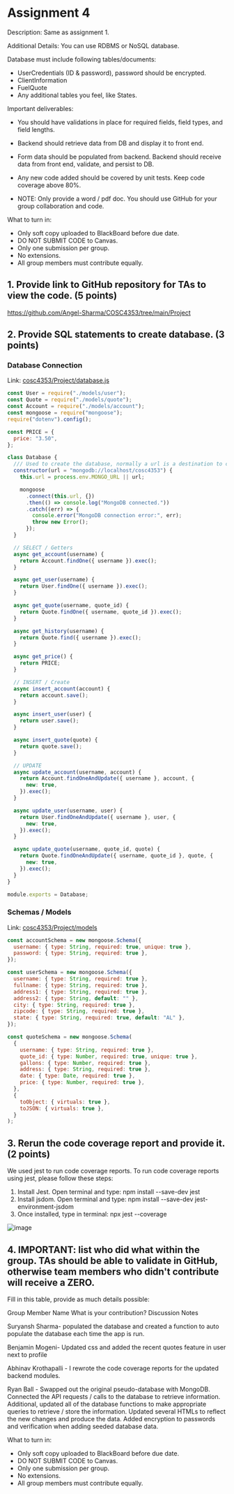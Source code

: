 # Assignment 4

Description:
Same as assignment 1.

Additional Details:
You can use RDBMS or NoSQL database.

Database must include following tables/documents:

- UserCredentials (ID & password), password should be encrypted.
- ClientInformation
- FuelQuote
- Any additional tables you feel, like States.

Important deliverables:

- You should have validations in place for required fields, field types, and field lengths.
- Backend should retrieve data from DB and display it to front end.
- Form data should be populated from backend. Backend should receive data from front end, validate, and persist to DB.
- Any new code added should be covered by unit tests. Keep code coverage above 80%.

- NOTE: Only provide a word / pdf doc. You should use GitHub for your group collaboration and code.

What to turn in:

- Only soft copy uploaded to BlackBoard before due date.
- DO NOT SUBMIT CODE to Canvas.
- Only one submission per group.
- No extensions.
- All group members must contribute equally.

## 1. Provide link to GitHub repository for TAs to view the code. (5 points)

https://github.com/Angel-Sharma/COSC4353/tree/main/Project

## 2. Provide SQL statements to create database. (3 points)

### Database Connection

Link: [cosc4353/Project/database.js](https://github.com/Ohkthx/cosc4353/blob/main/Project/database.js)

```javascript
const User = require("./models/user");
const Quote = require("./models/quote");
const Account = require("./models/account");
const mongoose = require("mongoose");
require("dotenv").config();

const PRICE = {
  price: "3.50",
};

class Database {
  /// Used to create the database, normally a url is a destination to connect to.
  constructor(url = "mongodb://localhost/cosc4353") {
    this.url = process.env.MONGO_URL || url;

    mongoose
      .connect(this.url, {})
      .then(() => console.log("MongoDB connected."))
      .catch((err) => {
        console.error("MongoDB connection error:", err);
        throw new Error();
      });
  }

  // SELECT / Getters
  async get_account(username) {
    return Account.findOne({ username }).exec();
  }

  async get_user(username) {
    return User.findOne({ username }).exec();
  }

  async get_quote(username, quote_id) {
    return Quote.findOne({ username, quote_id }).exec();
  }

  async get_history(username) {
    return Quote.find({ username }).exec();
  }

  async get_price() {
    return PRICE;
  }

  // INSERT / Create
  async insert_account(account) {
    return account.save();
  }

  async insert_user(user) {
    return user.save();
  }

  async insert_quote(quote) {
    return quote.save();
  }

  // UPDATE
  async update_account(username, account) {
    return Account.findOneAndUpdate({ username }, account, {
      new: true,
    }).exec();
  }

  async update_user(username, user) {
    return User.findOneAndUpdate({ username }, user, {
      new: true,
    }).exec();
  }

  async update_quote(username, quote_id, quote) {
    return Quote.findOneAndUpdate({ username, quote_id }, quote, {
      new: true,
    }).exec();
  }
}

module.exports = Database;
```

### Schemas / Models

Link: [cosc4353/Project/models](https://github.com/Ohkthx/cosc4353/tree/main/Project/models)

```javascript
const accountSchema = new mongoose.Schema({
  username: { type: String, required: true, unique: true },
  password: { type: String, required: true },
});

const userSchema = new mongoose.Schema({
  username: { type: String, required: true },
  fullname: { type: String, required: true },
  address1: { type: String, required: true },
  address2: { type: String, default: "" },
  city: { type: String, required: true },
  zipcode: { type: String, required: true },
  state: { type: String, required: true, default: "AL" },
});

const quoteSchema = new mongoose.Schema(
  {
    username: { type: String, required: true },
    quote_id: { type: Number, required: true, unique: true },
    gallons: { type: Number, required: true },
    address: { type: String, required: true },
    date: { type: Date, required: true },
    price: { type: Number, required: true },
  },
  {
    toObject: { virtuals: true },
    toJSON: { virtuals: true },
  }
);
```

## 3. Rerun the code coverage report and provide it. (2 points)

We used jest to run code coverage reports. To run code coverage reports using jest, please follow these steps:

1.  Install Jest. Open terminal and type: npm install --save-dev jest
2.  Install jsdom. Open terminal and type: npm install --save-dev jest-environment-jsdom
3.  Once installed, type in terminal: npx jest --coverage

![image](https://github.com/Angel-Sharma/COSC4353/assets/159072900/d0592ac4-b0e6-4535-9a98-8c013ff20a22)

## 4. IMPORTANT: list who did what within the group. TAs should be able to validate in GitHub, otherwise team members who didn't contribute will receive a ZERO.

Fill in this table, provide as much details possible:

Group Member Name
What is your contribution?
Discussion Notes

Suryansh Sharma- populated the database and created a function to auto populate the database each time the
app is run.

Benjamin Mogeni- Updated css and added the recent quotes feature in user next to profile

Abhinav Krothapalli - I rewrote the code coverage reports for the updated backend modules.


Ryan Ball - Swapped out the original pseudo-database with MongoDB. Connected the API requests / calls to the database to retrieve information. Additional, updated all of the database functions to make appropriate queries to retrieve / store the information. Updated several HTMLs to reflect the new changes and produce the data. Added encryption to passwords and verification when adding seeded database data.

 

 
 
 
 
 
 
 
 

What to turn in: 
- Only soft copy uploaded to BlackBoard before due date. 
- DO NOT SUBMIT CODE to Canvas. 
- Only one submission per group.
- No extensions.
- All group members must contribute equally.

